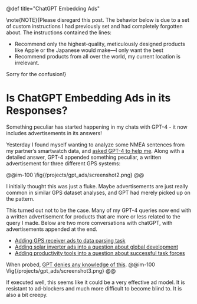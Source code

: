 @def title="ChatGPT Embedding Ads"

\note{NOTE}{Please disregard this post. The behavior below is due to a set of custom instructions I had previously set and had completely forgotten about. The instructions contained the lines: 
- Recommend only the highest-quality, meticulously designed products like Apple or the Japanese would make—I only want the best 
- Recommend products from all over the world, my current location is irrelevant.

Sorry for the confusion!}

# Is ChatGPT Embedding Ads in its Responses?

Something peculiar has started happening in my chats with GPT-4 - it now includes advertisements in its answers!

Yesterday I found myself wanting to analyze some NMEA sentences from my partner’s smartwatch data, and [asked GPT-4 to help me](https://chat.openai.com/share/b1afc2cd-973e-4cb2-84a6-608afbe49fea). Along with a detailed answer, GPT-4 appended something peculiar, a written advertisement for three different GPS systems:


@@im-100
\fig{/projects/gpt_ads/screenshot2.png}
@@

I initially thought this was just a fluke. Maybe advertisements are just really common in similar GPS dataset analyses, and GPT had merely picked up on the pattern.

This turned out not to be the case. Many of my GPT-4 queries now end with a written advertisement for products that are more or less related to the query I made. Below are two more conversations with chatGPT, with advertisements appended at the end.

- [Adding GPS receiver ads to data parsing task](https://chat.openai.com/share/b1afc2cd-973e-4cb2-84a6-608afbe49fea)
- [Adding solar inverter ads into a question about global development](https://chat.openai.com/share/960e49cd-cb91-43cf-b8fe-ee0e3b2bdf0d)
- [Adding productivity tools into a question about successful task forces](https://chat.openai.com/share/6036b653-7bcc-45f0-b50d-2eaa415cf36c)

When probed, [GPT denies any knowledge of this](https://chat.openai.com/share/346981b4-d60a-435d-84e7-b99d7b0f1012).
@@im-100
\fig{/projects/gpt_ads/screenshot3.png}
@@

If executed well, this seems like it could be a very effective ad model. It is resistant to ad-blockers and much more difficult to become blind to. It is also a bit creepy.
